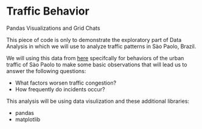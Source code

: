 # Traffic Behavior
Pandas Visualizations and Grid Chats

This piece of code is only to demonstrate the exploratory part of Data Analysis in which we will use to analyze traffic patterns in Sào Paolo, Brazil. 

We will using this data from [here](https://archive.ics.uci.edu/ml/datasets/Behavior+of+the+urban+traffic+of+the+city+of+Sao+Paulo+in+Brazil) specifcally for behaviors of the urban traffic of Sào Paolo to make some basic observations that will lead us to answer the following questions:
* What factors worsen traffic congestion?
* How frequently do incidents occur?

This analysis will be using data visulization and these additional libraries:
* pandas
* matplotlib
